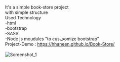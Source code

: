 It's a simple book-store project </br>
with simple structure </br>
Used  Technology</br>
-html </br>
-bootstrap   </br>
-SASS </br>
-Node js moudules "to cusفomize bootstrap"</br>
Project-Demo : https://hhaneen.github.io/Book-Store/
</br> </br>
![Screenshot_1](https://github.com/HHaneen/Book-Store/assets/105988793/304b9d47-3fa6-45e5-911a-4fca4bdf39bb)
